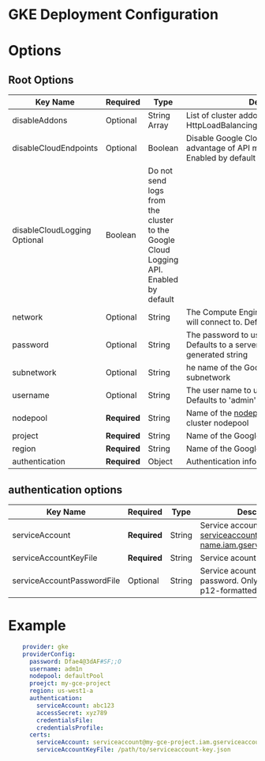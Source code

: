 # GKE Deployment Configuration

# Options
## Root Options
| Key Name | Required | Type | Description|
| --- | --- | --- | --- |
| disableAddons | Optional | String Array | List of cluster addons to disable. Options are HttpLoadBalancing,HorizontalPodAutoscaling |
| disableCloudEndpoints | Optional | Boolean | Disable Google Cloud Endpoints to take advantage of API management features. Enabled by default |
| disableCloudLogging Optional | Boolean | Do not send logs from the cluster to the Google Cloud Logging API. Enabled by default |
| network | Optional | String | The Compute Engine Network that the cluster will connect to. Defaults to 'default' |
| password | Optional | String | The password to use for cluster auth. Defaults to a server-specified randomly-generated string |
| subnetwork | Optional | String | he name of the Google Compute Engine subnetwork |
| username | Optional | String | The user name to use for cluster auth. Defaults to 'admin' |
| nodepool | __Required__ | String  | Name of the [nodepool](nodepools/README.md) to use as the primary cluster nodepool |
| project | __Required__ | String  | Name of the Google Cloud project to use |
| region | __Required__ | String  | Name of the Google Cloud region to use |
| authentication | __Required__ | Object | Authentication info for GKE |

## authentication options
| Key Name | Required | Type | Description|
| --- | --- | --- | --- |
| serviceAccount | __Required__ | String | Service account name, i.e serviceaccount@project-name.iam.gserviceaccount.com |
| serviceAccountKeyFile | __Required__ | String | Service acount key file. |
| serviceAccountPasswordFile | Optional | String | Service acount key file password. Only relevant for p12-formatted key files. |




# Example
```yaml
    provider: gke
    providerConfig:
      password: Dfae4@3dAF#SF;;O
      username: adm1n
      nodepool: defaultPool
      proejct: my-gce-project
      region: us-west1-a 
      authentication:
        serviceAccount: abc123
        accessSecret: xyz789
        credentialsFile: 
        credentialsProfile:
      certs:
        serviceAccount: serviceaccount@my-gce-project.iam.gserviceaccount.com
        serviceAccountKeyFile: /path/to/serviceaccount-key.json
```

